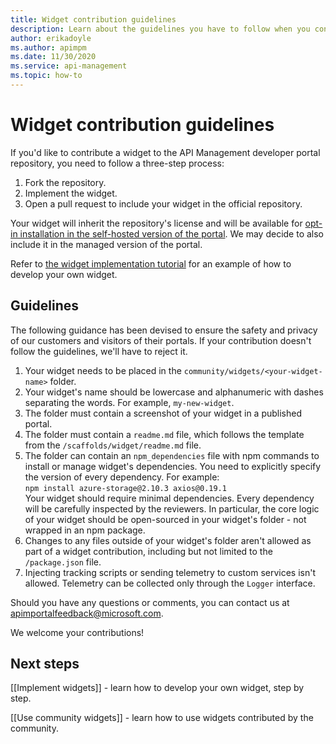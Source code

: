 ```yaml
---
title: Widget contribution guidelines
description: Learn about the guidelines you have to follow when you contribute a widget to the API Management developer portal repository.
author: erikadoyle
ms.author: apimpm
ms.date: 11/30/2020
ms.service: api-management
ms.topic: how-to
---
```


# Widget contribution guidelines

If you'd like to contribute a widget to the API Management developer portal repository, you need to follow a three-step process:

1. Fork the repository.
1. Implement the widget.
1. Open a pull request to include your widget in the official repository.

Your widget will inherit the repository's license and will be available for [opt-in installation in the self-hosted version of the portal](dev-portal-use-community-widgets.md). We may decide to also include it in the managed version of the portal.

Refer to [the widget implementation tutorial](dev-portal-implement-widgets.md) for an example of how to develop your own widget.

## Guidelines

The following guidance has been devised to ensure the safety and privacy of our customers and visitors of their portals. If your contribution doesn't follow the guidelines, we'll have to reject it.

1. Your widget needs to be placed in the `community/widgets/<your-widget-name>` folder.
1. Your widget's name should be lowercase and alphanumeric with dashes separating the words. For example, `my-new-widget`.
1. The folder must contain a screenshot of your widget in a published portal.
1. The folder must contain a `readme.md` file, which follows the template from the `/scaffolds/widget/readme.md` file.
1. The folder can contain an `npm_dependencies` file with npm commands to install or manage widget's dependencies. You need to explicitly specify the version of every dependency. For example:  
`npm install azure-storage@2.10.3 axios@0.19.1`  
Your widget should require minimal dependencies. Every dependency will be carefully inspected by the reviewers. In particular, the core logic of your widget should be open-sourced in your widget's folder - not wrapped in an npm package.
1. Changes to any files outside of your widget's folder aren't allowed as part of a widget contribution, including but not limited to the `/package.json` file.
1. Injecting tracking scripts or sending telemetry to custom services isn't allowed. Telemetry can be collected only through the `Logger` interface.

Should you have any questions or comments, you can contact us at apimportalfeedback@microsoft.com.

We welcome your contributions!

## Next steps

[[Implement widgets]] - learn how to develop your own widget, step by step.

[[Use community widgets]] - learn how to use widgets contributed by the community.